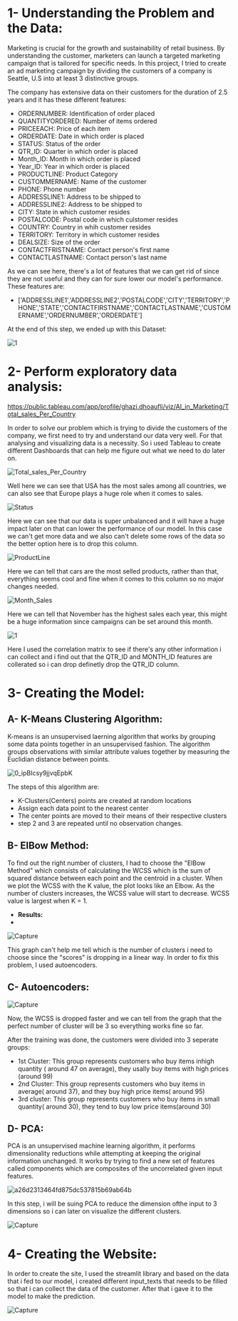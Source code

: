 # **1- Understanding the Problem and the Data:**
  Marketing is crucial for the growth and sustainability of retail business. By understanding the customer, marketers can launch a targeted marketing campaign that is tailored for specific needs. In this project, I tried to create an ad marketing campaign by dividing the customers of a company is Seattle, U.S into at least 3 distinctive groups.

The company has extensive data on their customers for the duration of 2.5 years and it has these different features:

- ORDERNUMBER: Identification of order placed
- QUANTITYORDERED: Number of items ordered
- PRICEEACH: Price of each item
- ORDERDATE: Date in which order is placed
- STATUS: Status of the order
- QTR_ID: Quarter in which order is placed
- Month_ID: Month in which order is placed
- Year_ID: Year in which order is placed
- PRODUCTLINE: Product Category
- CUSTOMMERNAME: Name of the customer
- PHONE: Phone number
- ADDRESSLINE1: Address to be shipped to
- ADDRESSLINE2: Address to be shipped to
- CITY: State in which customer resides
- POSTALCODE: Postal code in which culstomer resides
- COUNTRY: Country in whih customer resides
- TERRITORY: Territory in which customer resides
- DEALSIZE: Size of the order
- CONTACTFRISTNAME: Contact person's first name
- CONTACTLASTNAME: Contact person's last name

As we can see here, there's a lot of features that we can get rid of since they are not useful and they can for sure lower our model's performance. These features are:
- ['ADDRESSLINE1','ADDRESSLINE2','POSTALCODE','CITY','TERRITORY','PHONE','STATE','CONTACTFIRSTNAME','CONTACTLASTNAME','CUSTOMERNAME','ORDERNUMBER','ORDERDATE']

At the end of this step, we ended up with this Dataset:

![1](https://user-images.githubusercontent.com/103439643/188916330-a59a104c-a6b8-4202-a8d6-d6a6ae44019f.PNG)

# **2- Perform exploratory data analysis:**

https://public.tableau.com/app/profile/ghazi.dhoaufli/viz/AI_in_Marketing/Total_sales_Per_Country

In order to solve our problem which is trying to divide the customers of the company, we first need to try and understand our data very well. For that analysing and visualizing data is a necessity. So i used Tableau to create different Dashboards that can help me figure out what we need to do later on.

![Total_sales_Per_Country](https://user-images.githubusercontent.com/103439643/188928108-3bd29ec7-1bd6-4326-9f31-308fea84fe44.png)

Well here we can see that USA has the most sales among all countries, we can also see that Europe plays a huge role when it comes to sales.


![Status](https://user-images.githubusercontent.com/103439643/188928843-b828ad7e-b491-4a66-b8d6-7e0a5fea76c1.png)

Here we can see that our data is super unbalanced and it will have a huge impact later on that can lower the performance of our model. In this case we can't get more data and we also can't delete some rows of the data so the better option here is to drop this column.

![ProductLine](https://user-images.githubusercontent.com/103439643/188929489-3780b2dd-f580-422c-8a62-71828e53b243.png)

Here we can tell that cars are the most selled products, rather than that, everything seems cool and fine when it comes to this column so no major changes needed.

![Month_Sales](https://user-images.githubusercontent.com/103439643/188930206-e7ff8ffc-d1e1-4b8e-853d-3d88380a78f2.png)

Here we can tell that November has the highest sales each year, this might be a huge information since campaigns can be set around this month.

![1](https://user-images.githubusercontent.com/103439643/188930994-18ad83ee-a7b7-442c-8dca-cf55b1c472f8.PNG)

Here I used the correlation matrix to see if there's any other information i can collect and i find out that the QTR_ID and MONTH_ID features are collerated so i can drop definetly drop the QTR_ID column.

# **3- Creating the Model:**
## **A- K-Means Clustering Algorithm:**
K-means is an unsupervised laerning algorithm that works by grouping some data points together in an unsupervised fashion. The algorithm groups observations with similar attribute values together by measuring the Euclidian distance between points.

![0_ipBIcsy9jjvqEpbK](https://user-images.githubusercontent.com/103439643/188952482-7e63e3e1-d4dc-4547-90fc-96d05e5df2ae.png)

The steps of this algorithm are:
- K-Clusters(Centers) points are created at random locations
- Assign each data point to the nearest center
- The center points are moved to their means of their respective clusters
- step 2 and 3 are repeated until no observation changes.

## **B- ElBow Method:**

To find out the right number of clusters, I had to choose the "ElBow Method" which consists of calculating the WCSS which is the sum of squared distance between each point and the centroid in a cluster. When we plot the WCSS with the K value, the plot looks like an Elbow. As the number of clusters increases, the WCSS value will start to decrease. WCSS value is largest when K = 1.

- **Results:**
- 
![Capture](https://user-images.githubusercontent.com/103439643/188954241-5c026770-7bb4-412b-8e26-b6df91f7cf46.PNG)

This graph can't help me tell which is the number of clusters i need to choose since the "scores" is dropping in a linear way. In order to fix this problem, I used autoencoders.
## **C- Autoencoders:**

![Capture](https://user-images.githubusercontent.com/103439643/188968081-59c72d38-0a2b-4053-9ee3-5adfe757675c.PNG)

Now, the WCSS is dropped faster and we can tell from  the graph that the perfect number of cluster will be 3 so everything works fine so far.

After the training was done, the customers were divided into 3 seperate groups:
- 1st Cluster: This group represents customers who buy items inhigh quantity ( around 47 on average), they usally buy items with high prices (around 99)
- 2nd Cluster: This group represents customers who buy items  in average( around 37), and they buy high price items( around 95)
- 3rd cluster: This group represents customers who buy items in small quantity( around 30), they tend to buy low price items(around 30)

## **D- PCA:**

PCA is an unsupervised machine learning algorithm, it performs dimensionality reductions while attempting at keeping the original information unchanged. It works by trying to find a new set of features called components which are composites of the uncorrelated given input features.

![a26d2313464fd875dc537815b69ab64b](https://user-images.githubusercontent.com/103439643/188970154-9cf40b4a-072d-4725-9dd7-6533347ac06b.jpg)

In this step, i will be suing PCA to reduce the dimension ofthe input to 3 dimensions so i can later on visualize the different clusters.

![Capture](https://user-images.githubusercontent.com/103439643/188970506-4fcf7712-4e6f-4f03-a4ba-179b8b9d248b.PNG)

# **4- Creating the Website:**
In order to create the site, I used the streamlit library and based on the data that i fed to our model, i created different input_texts that needs to be filled so that i can collect the data of the customer. After that i gave it to the model to make the prediction.

![Capture](https://user-images.githubusercontent.com/103439643/190517238-539c3192-ce18-4328-b040-3e19271c40fa.PNG)

